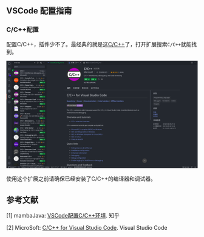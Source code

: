 ## VSCode 配置指南

### C/C++配置

配置C/C++，插件少不了。最经典的就是这[C/C++](https://marketplace.visualstudio.com/items?itemName=ms-vscode.cpptools)了，打开扩展搜索`C/C++`就能找到。

![C/C++扩展](images/2021-10-03%2014-40-16%20的屏幕截图.png)

使用这个扩展之前请确保已经安装了C/C++的编译器和调试器。

## 参考文献

[1] mambaJava: [VSCode配置C/C++环境](https://zhuanlan.zhihu.com/p/87864677). 知乎

[2] MicroSoft: [C/C++ for Visual Studio Code](https://code.visualstudio.com/docs/languages/cpp). Visual Studio Code
 